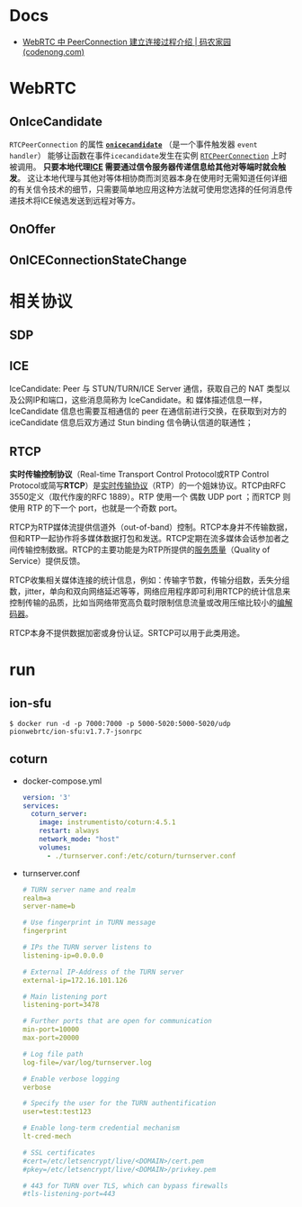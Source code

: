 

# Docs

- [WebRTC 中 PeerConnection 建立连接过程介绍 | 码农家园 (codenong.com)](https://www.codenong.com/cs106832965/)





# WebRTC

## OnIceCandidate

`RTCPeerConnection` 的属性 **[`onicecandidate`](https://developer.mozilla.org/zh-CN/docs/Web/API/RTCPeerConnection/onicecandidate)** （是一个事件触发器 `event handler`） 能够让函数在事件`icecandidate`发生在实例 [`RTCPeerConnection`](https://developer.mozilla.org/zh-CN/docs/Web/API/RTCPeerConnection) 上时被调用。 **只要本地代理[ICE](https://developer.mozilla.org/zh-CN/docs/Glossary/ICE) 需要通过信令服务器传递信息给其他对等端时就会触发**。 这让本地代理与其他对等体相协商而浏览器本身在使用时无需知道任何详细的有关信令技术的细节，只需要简单地应用这种方法就可使用您选择的任何消息传递技术将ICE候选发送到远程对等方。

## OnOffer



## OnICEConnectionStateChange

# 相关协议



## SDP



## ICE

IceCandidate: Peer 与 STUN/TURN/ICE Server 通信，获取自己的 NAT 类型以及公网IP和端口，这些消息简称为 IceCandidate。和 媒体描述信息一样，IceCandidate 信息也需要互相通信的 peer 在通信前进行交换，在获取到对方的 iceCandidate 信息后双方通过 Stun binding 信令确认信道的联通性；



## RTCP

**实时传输控制协议**（Real-time Transport Control Protocol或RTP Control Protocol或简写**RTCP**）是[实时传输协议](https://zh.wikipedia.org/wiki/实时传输协议)（RTP）的一个姐妹协议。RTCP由RFC 3550定义（取代作废的RFC 1889）。RTP 使用一个 偶数 UDP port ；而RTCP 则使用 RTP 的下一个 port，也就是一个奇数 port。

RTCP为RTP媒体流提供信道外（out-of-band）控制。RTCP本身并不传输数据，但和RTP一起协作将多媒体数据打包和发送。RTCP定期在流多媒体会话参加者之间传输控制数据。RTCP的主要功能是为RTP所提供的[服务质量](https://zh.wikipedia.org/wiki/服务质量)（Quality of Service）提供反馈。

RTCP收集相关媒体连接的统计信息，例如：传输字节数，传输分组数，丢失分组数，jitter，单向和双向网络延迟等等，网络应用程序即可利用RTCP的统计信息来控制传输的品质，比如当网络带宽高负载时限制信息流量或改用压缩比较小的[编解码器](https://zh.wikipedia.org/wiki/编解码器)。

RTCP本身不提供数据加密或身份认证。SRTCP可以用于此类用途。







# run



## ion-sfu

```shell
$ docker run -d -p 7000:7000 -p 5000-5020:5000-5020/udp pionwebrtc/ion-sfu:v1.7.7-jsonrpc
```



## coturn

- docker-compose.yml

  ```yaml
  version: '3'
  services:
    coturn_server:
      image: instrumentisto/coturn:4.5.1
      restart: always
      network_mode: "host"
      volumes:
        - ./turnserver.conf:/etc/coturn/turnserver.conf
  ```

- turnserver.conf

  ```yaml
  # TURN server name and realm
  realm=a
  server-name=b
  
  # Use fingerprint in TURN message
  fingerprint
  
  # IPs the TURN server listens to
  listening-ip=0.0.0.0
  
  # External IP-Address of the TURN server
  external-ip=172.16.101.126
  
  # Main listening port
  listening-port=3478
  
  # Further ports that are open for communication
  min-port=10000
  max-port=20000
  
  # Log file path
  log-file=/var/log/turnserver.log
  
  # Enable verbose logging
  verbose
  
  # Specify the user for the TURN authentification
  user=test:test123
  
  # Enable long-term credential mechanism
  lt-cred-mech
  
  # SSL certificates
  #cert=/etc/letsencrypt/live/<DOMAIN>/cert.pem
  #pkey=/etc/letsencrypt/live/<DOMAIN>/privkey.pem
  
  # 443 for TURN over TLS, which can bypass firewalls
  #tls-listening-port=443
  ```

  